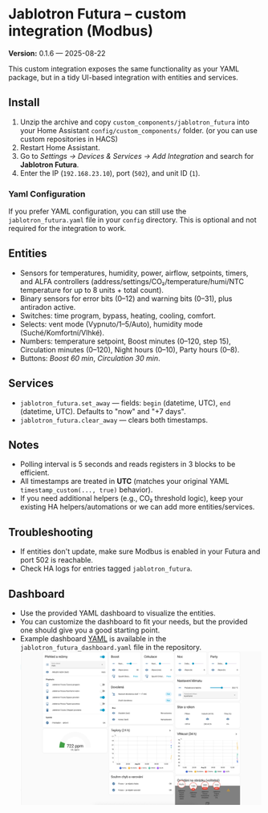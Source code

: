
# Jablotron Futura – custom integration (Modbus)

**Version:** 0.1.6 — 2025-08-22

This custom integration exposes the same functionality as your YAML package,
but in a tidy UI-based integration with entities and services.

## Install

1. Unzip the archive and copy `custom_components/jablotron_futura` into your Home Assistant `config/custom_components/` folder. (or you can use custom repositories in HACS)
2. Restart Home Assistant.
3. Go to *Settings → Devices & Services → Add Integration* and search for **Jablotron Futura**.
4. Enter the IP (`192.168.23.10`), port (`502`), and unit ID (`1`).

### Yaml Configuration
If you prefer YAML configuration, you can still use the `jablotron_futura.yaml` file in your `config` directory. This is optional and not required for the integration to work.

## Entities

- Sensors for temperatures, humidity, power, airflow, setpoints, timers, and ALFA controllers (address/settings/CO₂/temperature/humi/NTC temperature for up to 8 units + total count).
- Binary sensors for error bits (0–12) and warning bits (0–31), plus antiradon active.
- Switches: time program, bypass, heating, cooling, comfort.
- Selects: vent mode (Vypnuto/1–5/Auto), humidity mode (Suché/Komfortní/Vlhké).
- Numbers: temperature setpoint, Boost minutes (0–120, step 15), Circulation minutes (0–120), Night hours (0–10), Party hours (0–8).
- Buttons: *Boost 60 min*, *Circulation 30 min*.

## Services

- `jablotron_futura.set_away` — fields: `begin` (datetime, UTC), `end` (datetime, UTC). Defaults to "now" and "+7 days".
- `jablotron_futura.clear_away` — clears both timestamps.

## Notes

- Polling interval is 5 seconds and reads registers in 3 blocks to be efficient.
- All timestamps are treated in **UTC** (matches your original YAML `timestamp_custom(..., true)` behavior).
- If you need additional helpers (e.g., CO₂ threshold logic), keep your existing HA helpers/automations or we can add more entities/services.

## Troubleshooting

- If entities don't update, make sure Modbus is enabled in your Futura and port 502 is reachable.
- Check HA logs for entries tagged `jablotron_futura`.


## Dashboard
- Use the provided YAML dashboard to visualize the entities.
- You can customize the dashboard to fit your needs, but the provided one should give you a good starting point.
- Example dashboard [YAML](jablotron_futura_dashboard.yaml) is available in the `jablotron_futura_dashboard.yaml` file in the repository.
![Example Dashboard](docs/dashboard.png)
